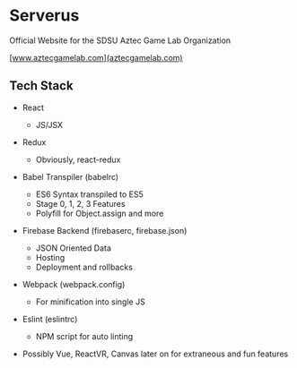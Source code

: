 # Serverus

Official Website for the SDSU Aztec Game Lab Organization

[www.aztecgamelab.com](aztecgamelab.com)

Tech Stack
---
- React
    - JS/JSX
- Redux
    - Obviously, react-redux
- Babel Transpiler (babelrc)
    - ES6 Syntax transpiled to ES5
    - Stage 0, 1, 2, 3 Features
    - Polyfill for Object.assign and more
- Firebase Backend (firebaserc, firebase.json)
    - JSON Oriented Data
    - Hosting
    - Deployment and rollbacks
- Webpack (webpack.config)
    - For minification into single JS
- Eslint (eslintrc)
    - NPM script for auto linting

 - Possibly Vue, ReactVR, Canvas later on for extraneous and fun features